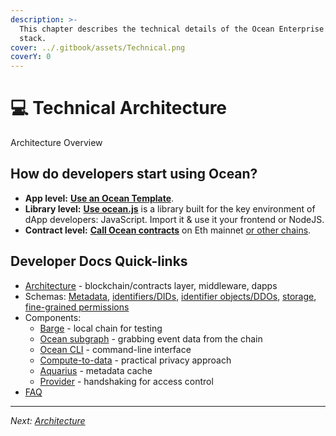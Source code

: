 ```yaml
---
description: >-
  This chapter describes the technical details of the Ocean Enterprise technical
  stack.
cover: ../.gitbook/assets/Technical.png
coverY: 0
---
```


# 💻 Technical Architecture

Architecture Overview







## How do developers start using Ocean?

* **App level:** [**Use an Ocean Template**](https://oceanprotocol.com/templates).
* **Library level:** [**Use ocean.js**](ocean.js) is a library built for the key environment of dApp developers: JavaScript. Import it & use it your frontend or NodeJS.
* **Contract level:** [**Call Ocean contracts**](contracts/) on Eth mainnet [or other chains](contracts/networks.md).

## Developer Docs Quick-links

* [Architecture](architecture.md) - blockchain/contracts layer, middleware, dapps
* Schemas: [Metadata](assets-and-services/metadata.md), [identifiers/DIDs](assets-and-services/identifiers.md), [identifier objects/DDOs](broken-reference), [storage](assets-and-services/storage.md), [fine-grained permissions](fg-permissions.md)
* Components:
  * [Barge](barge/) - local chain for testing
  * [Ocean subgraph](old-infrastructure/subgraph/) - grabbing event data from the chain
  * [Ocean CLI](ocean-cli/) - command-line interface
  * [Compute-to-data](compute-to-data/) - practical privacy approach
  * [Aquarius](old-infrastructure/aquarius/) - metadata cache
  * [Provider](old-infrastructure/provider/) - handshaking for access control
* [FAQ](broken-reference)

***

_Next:_ [_Architecture_](architecture.md)
